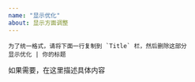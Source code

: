 ```yaml
---
name: "显示优化"
about: 显示方面调整
---
```


```
为了统一格式，请将下面一行复制到 `Title` 栏，然后删除这部分
显示优化 | 你的标题
```

如果需要，在这里描述具体内容